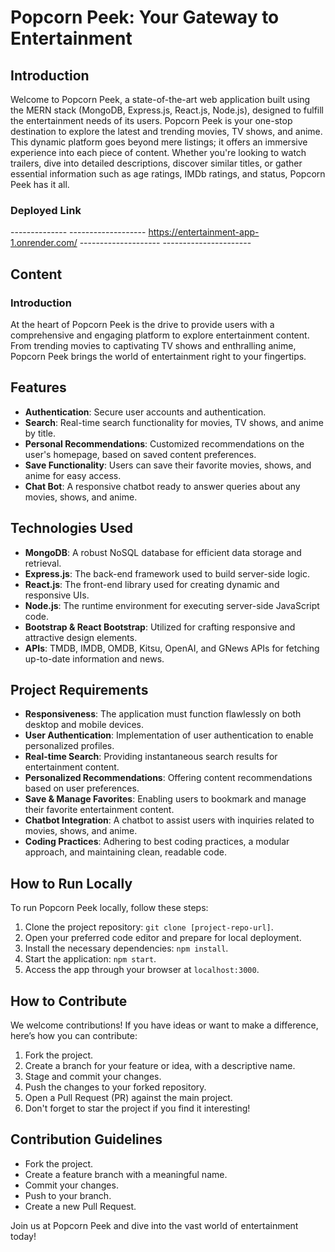 # Popcorn Peek: Your Gateway to Entertainment

## Introduction
Welcome to Popcorn Peek, a state-of-the-art web application built using the MERN stack (MongoDB, Express.js, React.js, Node.js), designed to fulfill the entertainment needs of its users. Popcorn Peek is your one-stop destination to explore the latest and trending movies, TV shows, and anime. This dynamic platform goes beyond mere listings; it offers an immersive experience into each piece of content. Whether you're looking to watch trailers, dive into detailed descriptions, discover similar titles, or gather essential information such as age ratings, IMDb ratings, and status, Popcorn Peek has it all.

### Deployed Link
   --------------  ------------------- https://entertainment-app-1.onrender.com/  --------------------  ----------------------

## Content

### Introduction
At the heart of Popcorn Peek is the drive to provide users with a comprehensive and engaging platform to explore entertainment content. From trending movies to captivating TV shows and enthralling anime, Popcorn Peek brings the world of entertainment right to your fingertips.

## Features
- **Authentication**: Secure user accounts and authentication.
- **Search**: Real-time search functionality for movies, TV shows, and anime by title.
- **Personal Recommendations**: Customized recommendations on the user's homepage, based on saved content preferences.
- **Save Functionality**: Users can save their favorite movies, shows, and anime for easy access.
- **Chat Bot**: A responsive chatbot ready to answer queries about any movies, shows, and anime.

## Technologies Used
- **MongoDB**: A robust NoSQL database for efficient data storage and retrieval.
- **Express.js**: The back-end framework used to build server-side logic.
- **React.js**: The front-end library used for creating dynamic and responsive UIs.
- **Node.js**: The runtime environment for executing server-side JavaScript code.
- **Bootstrap & React Bootstrap**: Utilized for crafting responsive and attractive design elements.
- **APIs**: TMDB, IMDB, OMDB, Kitsu, OpenAI, and GNews APIs for fetching up-to-date information and news.

## Project Requirements
- **Responsiveness**: The application must function flawlessly on both desktop and mobile devices.
- **User Authentication**: Implementation of user authentication to enable personalized profiles.
- **Real-time Search**: Providing instantaneous search results for entertainment content.
- **Personalized Recommendations**: Offering content recommendations based on user preferences.
- **Save & Manage Favorites**: Enabling users to bookmark and manage their favorite entertainment content.
- **Chatbot Integration**: A chatbot to assist users with inquiries related to movies, shows, and anime.
- **Coding Practices**: Adhering to best coding practices, a modular approach, and maintaining clean, readable code.

## How to Run Locally
To run Popcorn Peek locally, follow these steps:
1. Clone the project repository: `git clone [project-repo-url]`.
2. Open your preferred code editor and prepare for local deployment.
3. Install the necessary dependencies: `npm install`.
4. Start the application: `npm start`.
5. Access the app through your browser at `localhost:3000`.

## How to Contribute
We welcome contributions! If you have ideas or want to make a difference, here’s how you can contribute:
1. Fork the project.
2. Create a branch for your feature or idea, with a descriptive name.
3. Stage and commit your changes.
4. Push the changes to your forked repository.
5. Open a Pull Request (PR) against the main project.
6. Don't forget to star the project if you find it interesting!

## Contribution Guidelines
- Fork the project.
- Create a feature branch with a meaningful name.
- Commit your changes.
- Push to your branch.
- Create a new Pull Request.

Join us at Popcorn Peek and dive into the vast world of entertainment today!
